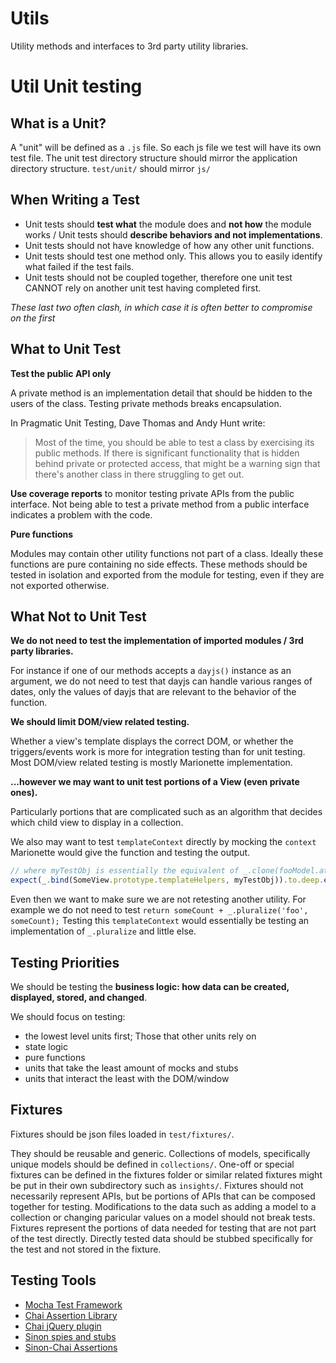 # Utils

Utility methods and interfaces to 3rd party utility libraries.

# Util Unit testing
## What is a Unit?

A "unit" will be defined as a `.js` file.
So each js file we test will have its own test file.
The unit test directory structure should mirror the application directory structure.
`test/unit/` should mirror `js/`

## When Writing a Test

- Unit tests should **test what** the module does and **not how** the module works / Unit tests should **describe behaviors and not implementations**.
- Unit tests should not have knowledge of how any other unit functions.
- Unit tests should test one method only. This allows you to easily identify what failed if the test fails.
- Unit tests should not be coupled together, therefore one unit test CANNOT rely on another unit test having completed first.

*These last two often clash, in which case it is often better to compromise on the first*

## What to Unit Test

**Test the public API only**

A private method is an implementation detail that should be hidden to the users of the class. Testing private methods breaks encapsulation.

In Pragmatic Unit Testing, Dave Thomas and Andy Hunt write:

> Most of the time, you should be able to test a class by exercising its public methods. If there is significant functionality that is hidden behind private or protected access, that might be a warning sign that there's another class in there struggling to get out.

**Use coverage reports** to monitor testing private APIs from the public interface.
Not being able to test a private method from a public interface indicates a problem with the code.

**Pure functions**

Modules may contain other utility functions not part of a class. Ideally these functions are pure containing no side effects.
These methods should be tested in isolation and exported from the module for testing, even if they are not exported otherwise.

## What Not to Unit Test

**We do not need to test the implementation of imported modules / 3rd party libraries.**

For instance if one of our methods accepts a `dayjs()` instance as an argument, we do not need to test that dayjs can handle various ranges of dates, only the values of dayjs that are relevant to the behavior of the function.

**We should limit DOM/view related testing.**

Whether a view's template displays the correct DOM, or whether the triggers/events work is more for integration testing than for unit testing. Most DOM/view related testing is mostly Marionette implementation.

**...however we may want to unit test portions of a View (even private ones).**

Particularly portions that are complicated such as an algorithm that decides which child view to display in a collection.

We also may want to test `templateContext` directly by mocking the `context` Marionette would give the function and testing the output.

```js
// where myTestObj is essentially the equivalent of _.clone(fooModel.attributes)
expect(_.bind(SomeView.prototype.templateHelpers, myTestObj)).to.deep.equal(myExpectedObj);
```

Even then we want to make sure we are not retesting another utility. For example we do not need to test `return someCount + _.pluralize('foo', someCount);` Testing this `templateContext` would essentially be testing an implementation of `_.pluralize` and little else.

## Testing Priorities

We should be testing the **business logic: how data can be created, displayed, stored, and changed**.

We should focus on testing:
- the lowest level units first; Those that other units rely on
- state logic
- pure functions
- units that take the least amount of mocks and stubs
- units that interact the least with the DOM/window

## Fixtures

Fixtures should be json files loaded in `test/fixtures/`.

They should be reusable and generic. Collections of models, specifically unique models should be defined in `collections/`.  One-off or special fixtures can be defined in the fixtures folder or similar related fixtures might be put in their own subdirectory such as `insights/`. Fixtures should not necessarily represent APIs, but be portions of APIs that can be composed together for testing. Modifications to the data such as adding a model to a collection or changing paricular values on a model should not break tests. Fixtures represent the portions of data needed for testing that are not part of the test directly.  Directly tested data should be stubbed specifically for the test and not stored in the fixture.

## Testing Tools

* [Mocha Test Framework](https://mochajs.org/)
* [Chai Assertion Library](https://github.com/chaijs/chai)
* [Chai jQuery plugin](http://chaijs.com/plugins/chai-jq/)
* [Sinon spies and stubs](https://github.com/sinonjs/sinon)
* [Sinon-Chai Assertions](https://github.com/domenic/sinon-chai)
